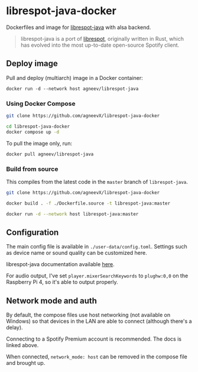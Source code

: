 # librespot-java-docker

Dockerfiles and image for [librespot-java](https://github.com/librespot-org/librespot-java) with alsa backend.

> librespot-java is a port of [librespot](https://github.com/librespot-org/librespot), originally written in Rust, which has evolved into the most up-to-date open-source Spotify client.

## Deploy image

Pull and deploy (multiarch) image in a Docker container:

```text
docker run -d --network host agneev/librespot-java
```

### Using Docker Compose

```sh
git clone https://github.com/agneevX/librespot-java-docker

cd librespot-java-docker
docker compose up -d
```

To pull the image only, run:

```text
docker pull agneev/librespot-java
```

### Build from source

This compiles from the latest code in the `master` branch of `librespot-java`.

```sh
git clone https://github.com/agneevX/librespot-java-docker

docker build . -f ./Dockerfile.source -t librespot-java:master

docker run -d --network host librespot-java:master
```

## Configuration

The main config file is available in `./user-data/config.toml`. Settings such as device name or sound quality can be customized here.

librespot-java documentation available [here](https://github.com/librespot-org/librespot-java/blob/dev/player/README.md).

For audio output, I've set `player.mixerSearchKeywords` to `plughw:0,0` on the Raspberry Pi 4, so it's able to output properly.

## Network mode and auth

By default, the compose files use host networking (not available on Windows) so that devices in the LAN are able to connect (although there's a delay).

Connecting to a Spotify Premium account is recommended. The docs is linked above.

When connected, `network_mode: host` can be removed in the compose file and brought up.

